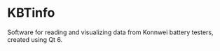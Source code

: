 # KBTinfo
Software for reading and visualizing data from Konnwei battery testers, created using Qt 6.
